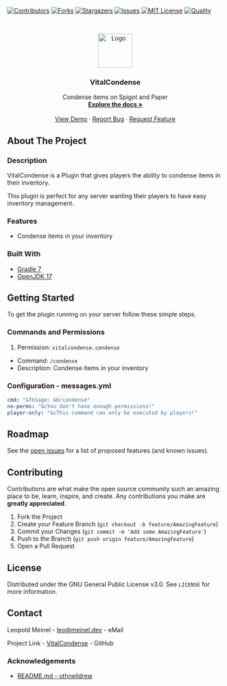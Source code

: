 <!-- PROJECT SHIELDS -->

[![Contributors][contributors-shield]][contributors-url]
[![Forks][forks-shield]][forks-url]
[![Stargazers][stars-shield]][stars-url]
[![Issues][issues-shield]][issues-url]
[![MIT License][license-shield]][license-url]
[![Quality][quality-shield]][quality-url]

<!-- PROJECT LOGO -->
<!--suppress ALL -->
<br />
<p align="center">
  <a href="https://github.com/LeoMeinel/VitalCondense">
    <img src="images/logo.png" alt="Logo" width="80" height="80">
  </a>

<h3 align="center">VitalCondense</h3>

  <p align="center">
    Condense items on Spigot and Paper
    <br />
    <a href="https://github.com/LeoMeinel/VitalCondense"><strong>Explore the docs »</strong></a>
    <br />
    <br />
    <a href="https://github.com/LeoMeinel/VitalCondense">View Demo</a>
    ·
    <a href="https://github.com/LeoMeinel/VitalCondense/issues">Report Bug</a>
    ·
    <a href="https://github.com/LeoMeinel/VitalCondense/issues">Request Feature</a>
  </p>

<!-- ABOUT THE PROJECT -->

## About The Project

### Description

VitalCondense is a Plugin that gives players the ability to condense items in their inventory.

This plugin is perfect for any server wanting their players to have easy inventory management.

### Features

- Condense items in your inventory

### Built With

- [Gradle 7](https://docs.gradle.org/7.5.1/release-notes.html)
- [OpenJDK 17](https://openjdk.java.net/projects/jdk/17/)

<!-- GETTING STARTED -->

## Getting Started

To get the plugin running on your server follow these simple steps.

### Commands and Permissions

1. Permission: `vitalcondense.condense`

- Command: `/condense`
- Description: Condense items in your inventory

### Configuration - messages.yml

```yaml
cmd: "&fUsage: &b/condense"
no-perms: "&cYou don't have enough permissions!"
player-only: "&cThis command can only be executed by players!"
```

<!-- ROADMAP -->

## Roadmap

See the [open issues](https://github.com/LeoMeinel/VitalCondense/issues) for a list of proposed features (and known
issues).

<!-- CONTRIBUTING -->

## Contributing

Contributions are what make the open source community such an amazing place to be, learn, inspire, and create. Any
contributions you make are **greatly appreciated**.

1. Fork the Project
2. Create your Feature Branch (`git checkout -b feature/AmazingFeature`)
3. Commit your Changes (`git commit -m 'Add some AmazingFeature'`)
4. Push to the Branch (`git push origin feature/AmazingFeature`)
5. Open a Pull Request

<!-- LICENSE -->

## License

Distributed under the GNU General Public License v3.0. See `LICENSE` for more information.

<!-- CONTACT -->

## Contact

Leopold Meinel - [leo@meinel.dev](mailto:leo@meinel.dev) - eMail

Project Link - [VitalCondense](https://github.com/LeoMeinel/VitalCondense) - GitHub

<!-- ACKNOWLEDGEMENTS -->

### Acknowledgements

- [README.md - othneildrew](https://github.com/othneildrew/Best-README-Template)

<!-- MARKDOWN LINKS & IMAGES -->

[contributors-shield]: https://img.shields.io/github/contributors-anon/LeoMeinel/VitalCondense?style=for-the-badge
[contributors-url]: https://github.com/LeoMeinel/VitalCondense/graphs/contributors
[forks-shield]: https://img.shields.io/github/forks/LeoMeinel/VitalCondense?label=Forks&style=for-the-badge
[forks-url]: https://github.com/LeoMeinel/VitalCondense/network/members
[stars-shield]: https://img.shields.io/github/stars/LeoMeinel/VitalCondense?style=for-the-badge
[stars-url]: https://github.com/LeoMeinel/VitalCondense/stargazers
[issues-shield]: https://img.shields.io/github/issues/LeoMeinel/VitalCondense?style=for-the-badge
[issues-url]: https://github.com/LeoMeinel/VitalCondense/issues
[license-shield]: https://img.shields.io/github/license/LeoMeinel/VitalCondense?style=for-the-badge
[license-url]: https://github.com/LeoMeinel/VitalCondense/blob/main/LICENSE
[quality-shield]: https://img.shields.io/codefactor/grade/github/LeoMeinel/VitalCondense?style=for-the-badge
[quality-url]: https://www.codefactor.io/repository/github/LeoMeinel/VitalCondense
